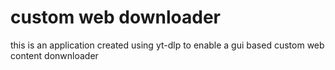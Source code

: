 # custom web downloader
this is an application created using yt-dlp to enable a gui based custom web content donwnloader
